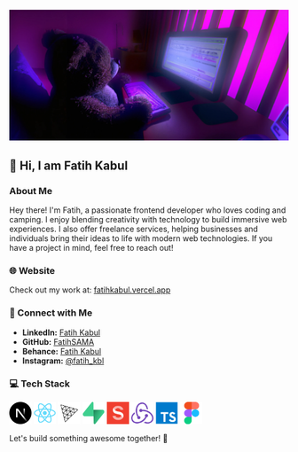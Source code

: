 ![](mistik.jpg)

## 👋 Hi, I am Fatih Kabul

### About Me
Hey there! I'm Fatih, a passionate frontend developer who loves coding and camping. I enjoy blending creativity with technology to build immersive web experiences.
I also offer freelance services, helping businesses and individuals bring their ideas to life with modern web technologies. If you have a project in mind, feel free to reach out!

### 🌐 Website
Check out my work at: [fatihkabul.vercel.app](https://fatihkabul.vercel.app)

### 📲 Connect with Me
- **LinkedIn:** [Fatih Kabul](https://linkedin.com/in/fatihkabul)
- **GitHub:** [FatihSAMA](https://github.com/FatihSAMA)
- **Behance:** [Fatih Kabul](https://www.behance.net/fatihkabul)
- **Instagram:** [@fatih_kbl](https://www.instagram.com/fatih_kbl/)

### 💻 Tech Stack
<p align="left">
  <img src="https://raw.githubusercontent.com/devicons/devicon/master/icons/nextjs/nextjs-original.svg" alt="nextjs" width="40" height="40"/>
  <img src="https://raw.githubusercontent.com/devicons/devicon/master/icons/react/react-original.svg" alt="react" width="40" height="40"/>
  <img src="https://raw.githubusercontent.com/devicons/devicon/master/icons/threejs/threejs-original.svg" alt="threejs" width="40" height="40"/>
  <img src="https://raw.githubusercontent.com/devicons/devicon/master/icons/supabase/supabase-original.svg" alt="supabase" width="40" height="40"/>
  <img src="https://raw.githubusercontent.com/devicons/devicon/master/icons/sanity/sanity-original.svg" alt="sanity" width="40" height="40"/>
  <img src="https://raw.githubusercontent.com/devicons/devicon/master/icons/redux/redux-original.svg" alt="redux" width="40" height="40"/>
  <img src="https://raw.githubusercontent.com/devicons/devicon/master/icons/typescript/typescript-original.svg" alt="typescript" width="40" height="40"/>
  <img src="https://raw.githubusercontent.com/devicons/devicon/master/icons/figma/figma-original.svg" alt="figma" width="40" height="40"/>
</p>

Let's build something awesome together! 🚀

